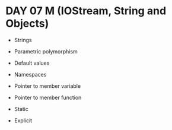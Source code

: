 # DAY 07 M (IOStream, String and Objects)

- Strings

- Parametric polymorphism

- Default values

- Namespaces

- Pointer to member variable

- Pointer to member function

- Static

- Explicit